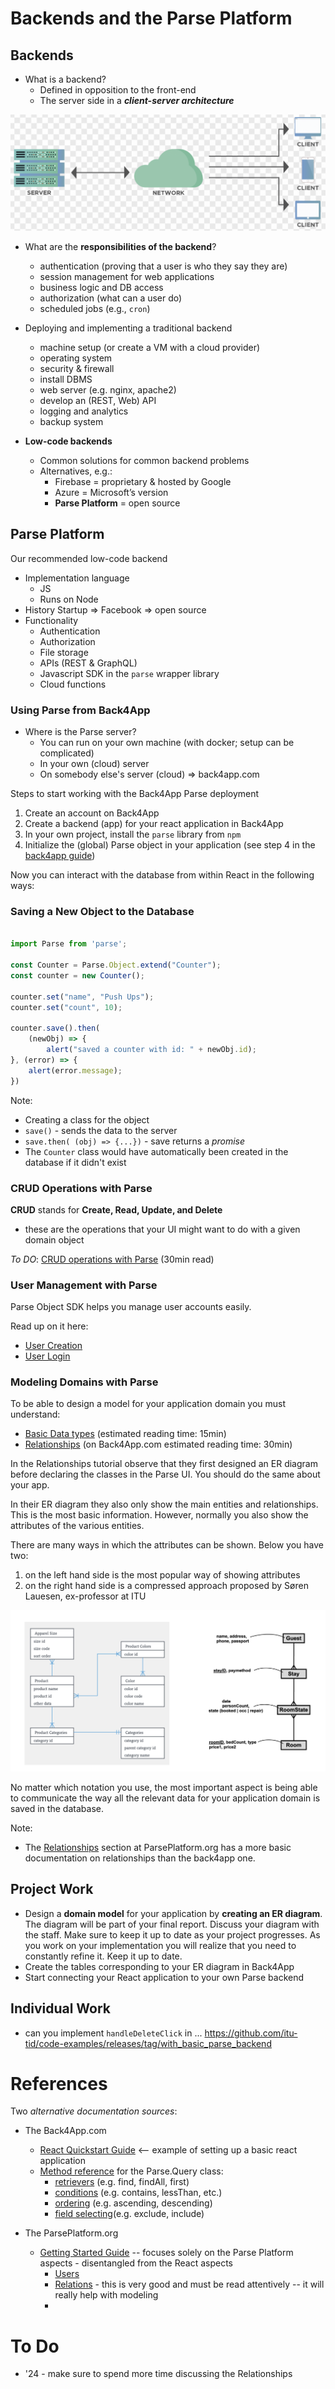 # Backends and the Parse Platform

## Backends

- What is a backend?
	- Defined in opposition to the front-end
	- The server side in a ***client-server architecture***

![](images/client-server-architecture.png)

- What are the **responsibilities of the backend**?
	- authentication (proving that a user is who they say they are)
	- session management for web applications
	- business logic and DB access
	- authorization (what can a user do)
	- scheduled jobs (e.g., `cron`)

- Deploying and implementing a traditional backend
	- machine setup (or create a VM with a cloud provider)
	- operating system
	- security & firewall
	- install DBMS
	- web server (e.g. nginx, apache2)
	- develop an (REST, Web) API 
	- logging and analytics
	- backup system


- **Low-code backends**
	- Common solutions for common backend problems
	- Alternatives, e.g.:
		- Firebase = proprietary & hosted by Google
		- Azure = Microsoft’s version 
		- **Parse Platform** = open source 


## Parse Platform

Our recommended low-code backend
- Implementation language
	- JS 
	- Runs on Node
- History
	Startup => Facebook => open source
- Functionality
	- Authentication
	- Authorization
	- File storage
	- APIs (REST & GraphQL)
	- Javascript SDK in the `parse` wrapper library
	- Cloud functions



### Using Parse from Back4App

- Where is the Parse server?
	- You can run on your own machine (with docker; setup can be complicated)
	- In your own (cloud) server
	- On somebody else's server (cloud) => back4app.com 


Steps to start working with the Back4App Parse deployment 
1. Create an account on Back4App
2. Create a backend (app) for your react application in Back4App
4. In your own project, install the `parse` library from `npm`
5. Initialize the (global) Parse object in your application (see step 4 in the [back4app guide](https://www.back4app.com/docs/react/quickstart))
 
Now you can interact with the database from within React in the following ways: 

### Saving a New Object to the Database

```javascript

import Parse from 'parse';

const Counter = Parse.Object.extend("Counter");
const counter = new Counter();

counter.set("name", "Push Ups");
counter.set("count", 10);

counter.save().then(
	(newObj) => {
		alert("saved a counter with id: " + newObj.id);
}, (error) => {
	alert(error.message);
})
```

Note: 
- Creating a class for the object
- `save()` - sends the data to the server
- `save.then( (obj) => {...})` - save returns a *promise*
- The `Counter` class would have automatically been created in the database if it didn't exist

### CRUD Operations with Parse 

**CRUD** stands for **Create, Read, Update, and Delete**
- these are the operations that your UI might want to do with a given domain object 

*To DO*: [CRUD operations with Parse](https://www.back4app.com/docs/react/data-objects/react-crud-tutorial) (30min read)



### User Management with Parse

Parse Object SDK helps you manage user accounts easily. 

Read up on it here: 
- [User Creation](https://www.back4app.com/docs/react/working-with-users/sign-up-page-react)
- [User Login](https://www.back4app.com/docs/react/working-with-users/react-login)


### Modeling Domains with Parse

To be able to design a model for your application domain you must understand: 
- [Basic Data types](https://www.back4app.com/docs/react/data-objects/react-data-types) (estimated reading time:  15min)
- [Relationships](https://www.back4app.com/docs/react/data-objects/relationships) (on Back4App.com estimated reading time: 30min)

In the Relationships tutorial observe that they first designed an ER diagram before declaring the classes in the Parse UI. You should do the same about your app. 

In their ER diagram they also only show the main entities and relationships. This is the most basic information. However, normally you also show the attributes of the various entities. 

There are many ways in which the attributes can be shown. Below you have two: 
1. on the left hand side is the most popular way of showing attributes
2. on the right hand side is a compressed approach proposed by Søren Lauesen, ex-professor at ITU

![](images/alterantive-er-diagrams.png)

No matter which notation you use, the most important aspect is being able to communicate the way all the relevant data for your application domain is saved in the database. 

Note: 
- The [Relationships](https://docs.parseplatform.org/js/guide/#relations) section at ParsePlatform.org has a more basic documentation on relationships than the back4app one. 



## Project Work
- Design a **domain model** for your application by **creating an ER diagram**. The diagram will be part of your final report. Discuss your diagram with the staff. Make sure to keep it up to date as your project progresses. As you work on your implementation you will realize that you need to constantly refine it. Keep it up to date.
- Create the tables corresponding to your ER diagram in Back4App
- Start connecting your React application to your own Parse backend

## Individual Work

- can you implement `handleDeleteClick` in ... https://github.com/itu-tid/code-examples/releases/tag/with_basic_parse_backend 


# References

Two *alternative documentation sources*: 
- The Back4App.com
	- [React Quickstart Guide](https://www.back4app.com/docs/react/quickstart) <-- example of setting up a basic react application
	- [Method reference](https://www.back4app.com/docs/react/data-objects/react-query-cookbook#cwx91) for the Parse.Query class:
		- [retrievers](https://www.back4app.com/docs/react/data-objects/react-query-cookbook#7gYWf) (e.g. find, findAll, first)
		- [conditions](https://www.back4app.com/docs/react/data-objects/react-query-cookbook#7tu0z) (e.g. contains, lessThan, etc.)
		- [ordering](https://www.back4app.com/docs/react/data-objects/react-query-cookbook#3Tc5v) (e.g. ascending, descending)
		- [field selecting](https://www.back4app.com/docs/react/data-objects/react-query-cookbook#88HKH)(e.g. exclude, include)

- The ParsePlatform.org
	- [Getting Started Guide](https://docs.parseplatform.org/js/guide/#getting-started) -- focuses solely on the Parse Platform aspects - disentangled from the React aspects
		- [Users](https://docs.parseplatform.org/js/guide/#users)
		- [Relations](https://docs.parseplatform.org/js/guide/#relations) - this is very good and must be read attentively -- it will really help with modeling
		- 



# To Do
- '24 - make sure to spend more time discussing the Relationships
